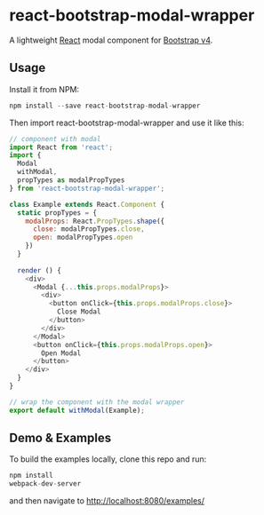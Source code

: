 react-bootstrap-modal-wrapper
=============================
A lightweight [React](http://facebook.github.io/react/index.html) modal component for [Bootstrap v4](http://v4-alpha.getbootstrap.com/).

## Usage
Install it from NPM:
```javascript
npm install --save react-bootstrap-modal-wrapper
```
Then import react-bootstrap-modal-wrapper and use it like this:
```javascript
// component with modal
import React from 'react';
import {
  Modal
  withModal,
  propTypes as modalPropTypes
} from 'react-bootstrap-modal-wrapper'; 

class Example extends React.Component {
  static propTypes = {
    modalProps: React.PropTypes.shape({
      close: modalPropTypes.close,
      open: modalPropTypes.open
    })
  }
  
  render () {
    <div>
      <Modal {...this.props.modalProps}>
        <div>
          <button onClick={this.props.modalProps.close}>
            Close Modal
          </button>
        </div>
      </Modal>
      <button onClick={this.props.modalProps.open}>
        Open Modal
      </button>
    </div>
  }
}

// wrap the component with the modal wrapper
export default withModal(Example);
```


## Demo & Examples

To build the examples locally, clone this repo and run:

```javascript
npm install
webpack-dev-server
```
and then navigate to [http://localhost:8080/examples/](http://localhost:8080/examples/)
